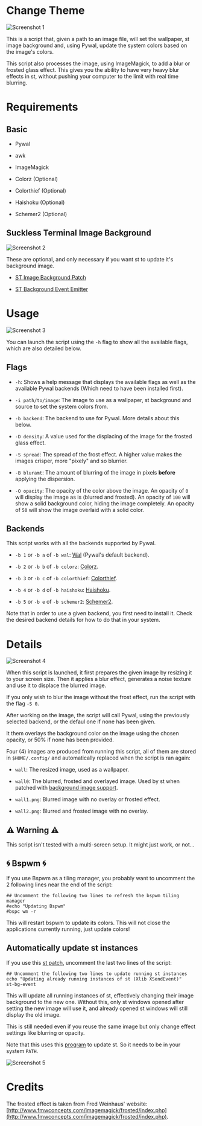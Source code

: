 # Change Theme

![Screenshot 1](images/1.png)

This is a script that, given a path to an image file, will set the wallpaper, st image background and, using Pywal, update the system colors based on the image's colors.

This script also processes the image, using ImageMagick, to add a blur or frosted glass effect. This gives you the ability to have very heavy blur effects in st, without pushing your computer to the limit with real time blurring.

# Requirements

## Basic

- Pywal

- awk

- ImageMagick

- Colorz (Optional)

- Colorthief (Optional)

- Haishoku (Optional)

- Schemer2 (Optional)

## Suckless Terminal Image Background

![Screenshot 2](images/2.png)

These are optional, and only necessary if you want st to update it's background image.

- [ST Image Background Patch](https://github.com/hexoctal/st-image-background)

- [ST Background Event Emitter](https://github.com/hexoctal/st-bg-event)

# Usage

![Screenshot 3](images/3.png)

You can launch the script using the `-h` flag to show all the available flags, which are also detailed below.

## Flags

- `-h`: Shows a help message that displays the available flags as well as the available Pywal backends (Which need to have been installed first).

- `-i path/to/image`: The image to use as a wallpaper, st background and source to set the system colors from.

- `-b backend`: The backend to use for Pywal. More details about this below.

- `-D density`: A value used for the displacing of the image for the frosted glass effect.

- `-S spread`: The spread of the frost effect. A higher value makes the images crisper, more "pixely" and so blurrier.

- `-B bluramt`: The amount of blurring of the image in pixels __before__ applying the dispersion.

- `-O opacity`: The opacity of the color above the image. An opacity of `0` will display the image as is (blurred and frosted). An opacity of `100` will show a solid background color, hiding the image completely. An opacity of `50` will show the image overlaid with a solid color.

## Backends

This script works with all the backends supported by Pywal.

- `-b 1` or `-b a` of `-b wal`: [Wal](https://github.com/dylanaraps/pywal) (Pywal's default backend).

- `-b 2` or `-b b` of `-b colorz`: [Colorz](https://github.com/metakirby5/colorz).

- `-b 3` or `-b c` of `-b colorthief`: [Colorthief](https://lokeshdhakar.com/projects/color-thief/).

- `-b 4` or `-b d` of `-b haishoku`: [Haishoku](https://github.com/LanceGin/haishoku).

- `-b 5` or `-b e` of `-b schemer2`: [Schemer2](https://github.com/thefryscorer/schemer2).

Note that in order to use a given backend, you first need to install it. Check the desired backend details for how to do that in your system.

# Details

![Screenshot 4](images/4.png)

When this script is launched, it first prepares the given image by resizing it to your screen size. Then it applies a blur effect, generates a noise texture and use it to displace the blurred image.

If you only wish to blur the image without the frost effect, run the script with the flag `-S 0`.

After working on the image, the script will call Pywal, using the previously selected backend, or the defaul one if none has been given.

It them overlays the background color on the image using the chosen opacity, or 50% if none has been provided.

Four (4) images are produced from running this script, all of them are stored in `$HOME/.config/` and automatically replaced when the script is ran again:

- `wall`: The resized image, used as a wallpaper.

- `wall0`: The blurred, frosted and overlayed image. Used by st when patched with [background image support](https://github.com/hexoctal/st-image-background).

- `wall1.png`: Blurred image with no overlay or frosted effect.

- `wall2.png`: Blurred and frosted image with no overlay.

## :warning: Warning :warning:

This script isn't tested with a multi-screen setup. It might just work, or not...

## :cyclone: Bspwm :cyclone:

If you use Bspwm as a tiling manager, you probably want to uncomment the 2 following lines near the end of the script:

```shell
## Uncomment the following two lines to refresh the bspwm tiling manager
#echo "Updating Bspwm"
#bspc wm -r
```

This will restart bspwm to update its colors. This will not close the applications currently running, just update colors!

## Automatically update st instances 

If you use this [st patch](https://github.com/hexoctal/st-image-background), uncomment the last two lines of the script:

```shell
## Uncomment the following two lines to update running st instances
echo "Updating already running instances of st (Xlib XSendEvent)"
st-bg-event
```

This will update all running instances of st, effectively changing their image background to the new one. Without this, only st windows opened after setting the new image will use it, and already opened st windows will still display the old image.

This is still needed even if you reuse the same image but only change effect settings like blurring or opacity.

Note that this uses this [program](https://github.com/hexoctal/st-bg-event) to update st. So it needs to be in your system `PATH`.

![Screenshot 5](images/5.png)

# Credits

The frosted effect is taken from Fred Weinhaus' website: [http://www.fmwconcepts.com/imagemagick/frosted/index.php](http://www.fmwconcepts.com/imagemagick/frosted/index.php).
